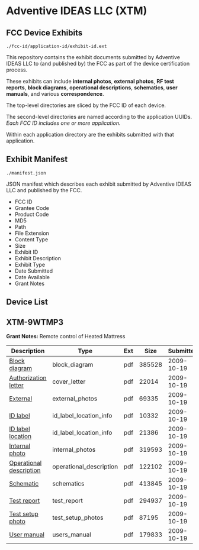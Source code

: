 # Adventive IDEAS LLC (XTM)
## FCC Device Exhibits

```
./fcc-id/application-id/exhibit-id.ext
```

This repository contains the exhibit documents submitted by Adventive IDEAS LLC to (and published by) the FCC as part of the device certification process.

These exhibits can include **internal photos**, **external photos**, **RF test reports**, **block diagrams**, **operational descriptions**, **schematics**, **user manuals**, and various **correspondence**.

The top-level directories are sliced by the FCC ID of each device.

The second-level directories are named according to the application UUIDs. *Each FCC ID includes one or more application.*

Within each application directory are the exhibits submitted with that application. 

## Exhibit Manifest

```
./manifest.json
```

JSON manifest which describes each exhibit submitted by Adventive IDEAS LLC and published by the FCC.

- FCC ID
- Grantee Code
- Product Code
- MD5
- Path
- File Extension
- Content Type
- Size
- Exhibit ID
- Exhibit Description
- Exhibit Type
- Date Submitted
- Date Available
- Grant Notes

## Device List
## XTM-9WTMP3
**Grant Notes:** Remote control of Heated Mattress

| Description | Type | Ext | Size | Submitted | Available |
| ----------- | ---- | --- | ---- | --------- | --------- |
| [Block diagram](XTM-9WTMP3/0f2457259cacce724af8e9f246fb220b/1185860.pdf) | block_diagram | pdf | 385528 | 2009-10-19 | 2009-10-19 |
| [Authorization letter](XTM-9WTMP3/0f2457259cacce724af8e9f246fb220b/1185874.pdf) | cover_letter | pdf | 22014 | 2009-10-19 | 2009-10-19 |
| [External](XTM-9WTMP3/0f2457259cacce724af8e9f246fb220b/1185861.pdf) | external_photos | pdf | 69335 | 2009-10-19 | 2009-10-19 |
| [ID label](XTM-9WTMP3/0f2457259cacce724af8e9f246fb220b/1185862.pdf) | id_label_location_info | pdf | 10332 | 2009-10-19 | 2009-10-19 |
| [ID label location](XTM-9WTMP3/0f2457259cacce724af8e9f246fb220b/1185863.pdf) | id_label_location_info | pdf | 21386 | 2009-10-19 | 2009-10-19 |
| [Internal photo](XTM-9WTMP3/0f2457259cacce724af8e9f246fb220b/1185868.pdf) | internal_photos | pdf | 319593 | 2009-10-19 | 2009-10-19 |
| [Operational description](XTM-9WTMP3/0f2457259cacce724af8e9f246fb220b/1185869.pdf) | operational_description | pdf | 122102 | 2009-10-19 | 2009-10-19 |
| [Schematic](XTM-9WTMP3/0f2457259cacce724af8e9f246fb220b/1185870.pdf) | schematics | pdf | 413845 | 2009-10-19 | 2009-10-19 |
| [Test report](XTM-9WTMP3/0f2457259cacce724af8e9f246fb220b/1185871.pdf) | test_report | pdf | 294937 | 2009-10-19 | 2009-10-19 |
| [Test setup photo](XTM-9WTMP3/0f2457259cacce724af8e9f246fb220b/1185872.pdf) | test_setup_photos | pdf | 87195 | 2009-10-19 | 2009-10-19 |
| [User manual](XTM-9WTMP3/0f2457259cacce724af8e9f246fb220b/1185873.pdf) | users_manual | pdf | 179833 | 2009-10-19 | 2009-10-19 |
